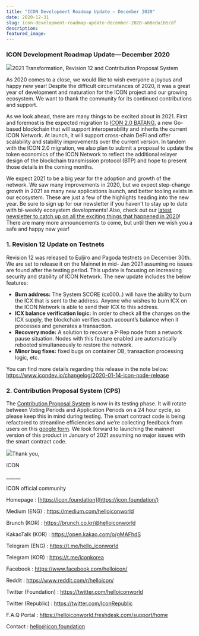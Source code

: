 ```yaml
---
title: "ICON Development Roadmap Update — December 2020"
date: 2020-12-31
slug: icon-development-roadmap-update-december-2020-a68eda1b5cdf
description:
featured_image:
---
```


### ICON Development Roadmap Update — December 2020

![](https://cdn-images-1.medium.com/max/800/1*YM3K7k1nWEvSz1FMzDGoeA.png)2021 Transformation, Revision 12 and Contribution Proposal System

As 2020 comes to a close, we would like to wish everyone a joyous and happy new year! Despite the difficult circumstances of 2020, it was a great year of development and maturation for the ICON project and our growing ecosystem. We want to thank the community for its continued contributions and support.

As we look ahead, there are many things to be excited about in 2021. First and foremost is the expected migration to [ICON 2.0 BATANG](https://medium.com/helloiconworld/icon-2-0-introducing-a-new-blockchain-software-architecture-based-on-go-8874107a4e58), a new Go-based blockchain that will support interoperability and inherits the current ICON Network. At launch, it will support cross-chain DeFi and offer scalability and stability improvements over the current version. In tandem with the ICON 2.0 migration, we also plan to submit a proposal to update the token economics of the ICON Network to reflect the additional relayer design of the blockchain transmission protocol (BTP) and hope to present those details in the coming months.

We expect 2021 to be a big year for the adoption and growth of the network. We saw many improvements in 2020, but we expect step-change growth in 2021 as many new applications launch, and better tooling exists in our ecosystem. These are just a few of the highlights heading into the new year. Be sure to sign up for our newsletter if you haven’t to stay up to date with bi-weekly ecosystem developments! Also, check out our [latest newsletter to catch up on all the exciting things that happened in 2020](https://www.getrevue.co/profile/helloiconworld/issues/icon-newsletter-38-best-of-2020-edition-299384)! There are many more announcements to come, but until then we wish you a safe and happy new year!

### 1. Revision 12 Update on Testnets

Revision 12 was released to Euljiro and Pagoda testnets on December 30th. We are set to release it on the Mainnet in mid- Jan 2021 assuming no issues are found after the testing period. This update is focusing on increasing security and stability of ICON Network. The new update includes the below features:

* **Burn address:** The System SCORE (cx000..) will have the ability to burn the ICX that is sent to the address. Anyone who wishes to burn ICX on the ICON Network is able to send their ICX to this address.
* **ICX balance verification logic:** In order to check all the changes on the ICX supply, the blockchain verifies each account’s balance when it processes and generates a transaction.
* **Recovery mode:** A solution to recover a P-Rep node from a network pause situation. Nodes with this feature enabled are automatically rebooted simultaneously to restore the network.
* **Minor bug fixes:** fixed bugs on container DB, transaction processing logic, etc.

You can find more details regarding this release in the note below: <https://www.icondev.io/changelog/2020-01-14-icon-node-release>

### 2. Contribution Proposal System (CPS)

The [Contribution Proposal System](http://cps.ibriz.ai) is now in its testing phase. It will rotate between Voting Periods and Application Periods on a 24 hour cycle, so please keep this in mind during testing. The smart contract code is being refactored to streamline efficiencies and we’re collecting feedback from users on this [google form](https://forms.gle/ckDnXbnrsxLY2eSk7). We look forward to launching the mainnet version of this product in January of 2021 assuming no major issues with the smart contract code.

![](https://cdn-images-1.medium.com/max/800/0*N5j-uBEM7SMVpTcj)Thank you,

ICON

\_\_\_\_\_\_

ICON official community

Homepage : [https://icon.foundation](https://icon.foundation/)

Medium (ENG) : <https://medium.com/helloiconworld>

Brunch (KOR) : <https://brunch.co.kr/@helloiconworld>

KakaoTalk (KOR) : <https://open.kakao.com/o/gMAFhdS>

Telegram (ENG) : <https://t.me/hello_iconworld>

Telegram (KOR) : <https://t.me/iconkorea>

Facebook : <https://www.facebook.com/helloicon/>

Reddit : <https://www.reddit.com/r/helloicon/>

Twitter (Foundation) : <https://twitter.com/helloiconworld>

Twitter (Republic) : <https://twitter.com/IconRepublic>

F.A.Q Portal : <https://helloiconworld.freshdesk.com/support/home>

Contact : hello@icon.foundation

